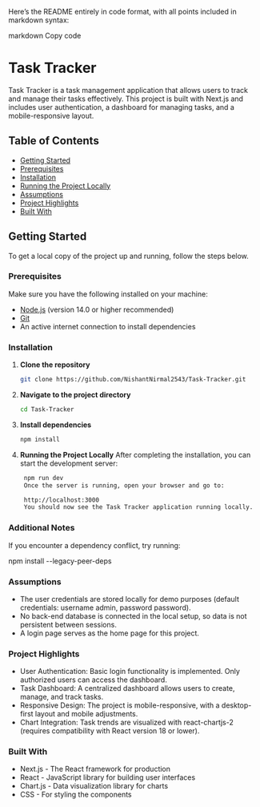 Here’s the README entirely in code format, with all points included in markdown syntax:

markdown
Copy code

# Task Tracker

Task Tracker is a task management application that allows users to track and manage their tasks effectively. This project is built with Next.js and includes user authentication, a dashboard for managing tasks, and a mobile-responsive layout.

## Table of Contents

- [Getting Started](#getting-started)
- [Prerequisites](#prerequisites)
- [Installation](#installation)
- [Running the Project Locally](#running-the-project-locally)
- [Assumptions](#assumptions)
- [Project Highlights](#project-highlights)
- [Built With](#built-with)


## Getting Started

To get a local copy of the project up and running, follow the steps below.

### Prerequisites

Make sure you have the following installed on your machine:

- [Node.js](https://nodejs.org/) (version 14.0 or higher recommended)
- [Git](https://git-scm.com/)
- An active internet connection to install dependencies

### Installation

1. **Clone the repository**
   ```bash
   git clone https://github.com/NishantNirmal2543/Task-Tracker.git
   ```
2. **Navigate to the project directory**
   ```bash
   cd Task-Tracker
   ```
3. **Install dependencies**
   ```bash
   npm install
   ```
4. **Running the Project Locally**
   After completing the installation, you can start the development server:

   ```bash
    npm run dev
    Once the server is running, open your browser and go to:

    http://localhost:3000
    You should now see the Task Tracker application running locally.
   ```

### Additional Notes

If you encounter a dependency conflict, try running:

npm install --legacy-peer-deps

### Assumptions

- The user credentials are stored locally for demo purposes (default credentials: username admin, password password).
- No back-end database is connected in the local setup, so data is not persistent between sessions.
- A login page serves as the home page for this project.

### Project Highlights

- User Authentication: Basic login functionality is implemented. Only authorized users can access the dashboard.
- Task Dashboard: A centralized dashboard allows users to create, manage, and track tasks.
- Responsive Design: The project is mobile-responsive, with a desktop-first layout and mobile adjustments.
- Chart Integration: Task trends are visualized with react-chartjs-2 (requires compatibility with React version 18 or lower).

### Built With

- Next.js - The React framework for production
- React - JavaScript library for building user interfaces
- Chart.js - Data visualization library for charts
- CSS - For styling the components
